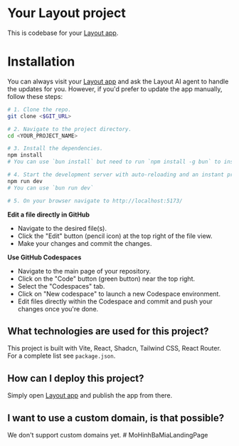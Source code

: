 # Your Layout project

This is codebase for your [Layout app](https://layout.dev/dashboard/projects/$PROJECT_ID).


# Installation

You can always visit your [Layout app](https://layout.dev/dashboard/projects/$PROJECT_ID) and ask the Layout AI agent to handle the updates for you. However, if you'd prefer to update the app manually, follow these steps:

```sh
# 1. Clone the repo.
git clone <$GIT_URL>

# 2. Navigate to the project directory.
cd <YOUR_PROJECT_NAME>

# 3. Install the dependencies.
npm install
# You can use `bun install` but need to run `npm install -g bun` to install it first.

# 4. Start the development server with auto-reloading and an instant preview.
npm run dev
# You can use `bun run dev`

# 5. On your browser navigate to http://localhost:5173/
```

**Edit a file directly in GitHub**

- Navigate to the desired file(s).
- Click the "Edit" button (pencil icon) at the top right of the file view.
- Make your changes and commit the changes.

**Use GitHub Codespaces**

- Navigate to the main page of your repository.
- Click on the "Code" button (green button) near the top right.
- Select the "Codespaces" tab.
- Click on "New codespace" to launch a new Codespace environment.
- Edit files directly within the Codespace and commit and push your changes once you're done.

## What technologies are used for this project?

This project is built with Vite, React, Shadcn, Tailwind CSS, React Router. For a complete list see `package.json`.

## How can I deploy this project?

Simply open [Layout app](https://layout.dev/projects/$PROJECT_ID) and publish the app from there.

## I want to use a custom domain, is that possible?

We don't support custom domains yet.
#   M o H i n h B a M i a L a n d i n g P a g e  
 